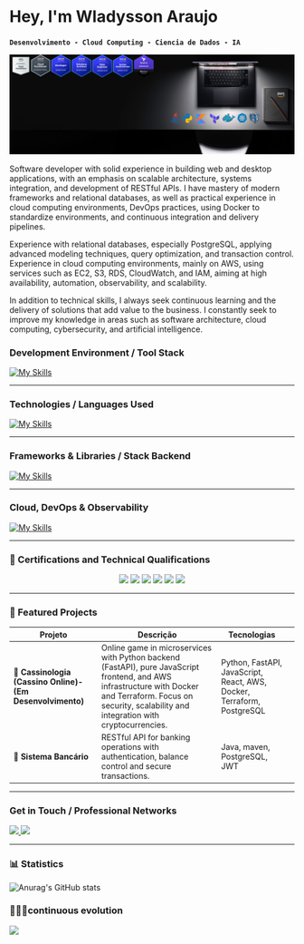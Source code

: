 # Hey, I'm Wladysson Araujo

**`Desenvolvimento - Cloud Computing - Ciencia de Dados - IA`**

![Minha Foto](/fundogit.png)

Software developer with solid experience in building web and desktop applications, with an emphasis on scalable architecture, systems integration, and development of RESTful APIs. I have mastery of modern frameworks and relational databases, as well as practical experience in cloud computing environments, DevOps practices, using Docker to standardize environments, and continuous integration and delivery pipelines.

Experience with relational databases, especially PostgreSQL, applying advanced modeling techniques, query optimization, and transaction control. Experience in cloud computing environments, mainly on AWS, using services such as EC2, S3, RDS, CloudWatch, and IAM, aiming at high availability, automation, observability, and scalability.

In addition to technical skills, I always seek continuous learning and the delivery of solutions that add value to the business. I constantly seek to improve my knowledge in areas such as software architecture, cloud computing, cybersecurity, and artificial intelligence.

### 	Development Environment / Tool Stack

[![My Skills](https://skillicons.dev/icons?i=linux,vscode,androidstudio,git,idea,eclipse,postgres,mysql,&theme=light)](https://skillicons.dev)

---

### 	Technologies / Languages ​​Used

[![My Skills](https://skillicons.dev/icons?i=java,kotlin,python,php,cpp,cs,javascript,&theme=light)](https://skillicons.dev)


---

### Frameworks & Libraries / Stack Backend

[![My Skills](https://skillicons.dev/icons?i=spring,fastapi,django,hibernate,flask&theme=light)](https://skillicons.dev)

---

### Cloud, DevOps & Observability

[![My Skills](https://skillicons.dev/icons?i=aws,terraform,docker,kubernetes,prometheus,jenkins,nginx&theme=light)](https://skillicons.dev)

---

### 📜 Certifications and Technical Qualifications

<p align="center">
  <img src="https://img.shields.io/badge/AWS%20Cloud%20Foundations-2023-%23FF9900?style=for-the-badge&logo=amazonaws&logoColor=white" />
  <img src="https://img.shields.io/badge/AWS%20Cloud%20Practitioner-2025-%23FF9900?style=for-the-badge&logo=amazonaws&logoColor=white" />
  <img src="https://img.shields.io/badge/AWS%20Developer%20Associate-2025-%23232F3E?style=for-the-badge&logo=amazonaws&logoColor=white" />
  <img src="https://img.shields.io/badge/AWS%20SysOps%20Administrator-2025-%23007FFF?style=for-the-badge&logo=amazonaws&logoColor=white" />
  <img src="https://img.shields.io/badge/AWS%20Solutions%20Architect%20Associate-2025-%23232F3E?style=for-the-badge&logo=amazonaws&logoColor=white" />
  <img src="https://img.shields.io/badge/Terraform associate-Infrastructure%20as%20Code-%235835CC?style=for-the-badge&logo=terraform&logoColor=white" />
</p>

---

### 📂 Featured Projects

| Projeto                       | Descrição                                                                                             | Tecnologias                             |                                  |
|------------------------------|-----------------------------------------------------------------------------------------------------|---------------------------------------|----------------------------------------|
| **🎰 Cassinologia (Cassino Online)-(Em Desenvolvimento)** |  Online game in microservices with Python backend (FastAPI), pure JavaScript frontend, and AWS infrastructure with Docker and Terraform. Focus on security, scalability and integration with cryptocurrencies. | Python, FastAPI, JavaScript, React, AWS, Docker, Terraform, PostgreSQL
| **🏦 Sistema Bancário**          | RESTful API for banking operations with authentication, balance control and secure transactions.      | Java, maven, PostgreSQL, JWT    
---

### Get in Touch / Professional Networks

<div>
  <a href="https://www.linkedin.com/in/wladyson-ara%C3%BAjo-a47348272/" target="_blank"><img src="https://img.shields.io/badge/-LinkedIn-%230077B5?style=for-the-badge&logo=linkedin&logoColor=white" target="_blank">
  <a href = "wladysonaraujo991@gmail.com"><img src="https://img.shields.io/badge/-Gmail-%23333?style=for-the-badge&logo=gmail&logoColor=white" target="_blank"></a>
</br>

---

### 📊 Statistics

![Anurag's GitHub stats](https://github-readme-stats.vercel.app/api?username=wladysson&show_icons=true&theme=dark)

### 🧑‍💻🚀continuous evolution

<div align="left">
  
  <img width="33%" src="https://github-readme-stats.vercel.app/api/top-langs/?username=wladysson&layout=compact&theme=dark&border_color=ffffff" />
  
 </div>
